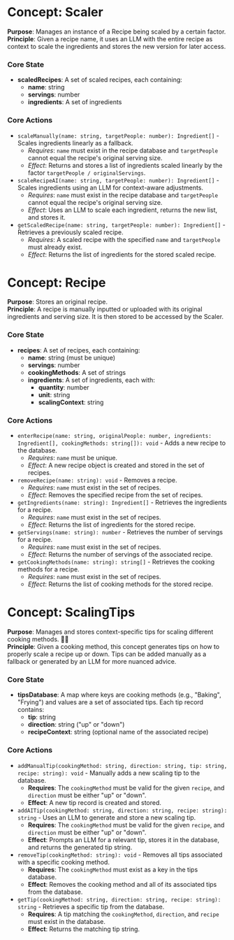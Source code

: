 # Concept: Scaler

**Purpose**: Manages an instance of a Recipe being scaled by a certain factor. \
**Principle**: Given a recipe name, it uses an LLM with the entire recipe as context to scale the ingredients and stores the new version for later access.

### Core State
- **scaledRecipes**: A set of scaled recipes, each containing:
    - **name**: string
    - **servings**: number
    - **ingredients**: A set of ingredients

### Core Actions
- `scaleManually(name: string, targetPeople: number): Ingredient[]` - Scales ingredients linearly as a fallback.
    - *Requires*: `name` must exist in the recipe database and `targetPeople` cannot equal the recipe's original serving size.
    - *Effect*: Returns and stores a list of ingredients scaled linearly by the factor `targetPeople / originalServings`.
- `scaleRecipeAI(name: string, targetPeople: number): Ingredient[]` - Scales ingredients using an LLM for context-aware adjustments.
    - *Requires*: `name` must exist in the recipe database and `targetPeople` cannot equal the recipe's original serving size.
    - *Effect*: Uses an LLM to scale each ingredient, returns the new list, and stores it.
- `getScaledRecipe(name: string, targetPeople: number): Ingredient[]` - Retrieves a previously scaled recipe.
    - *Requires*: A scaled recipe with the specified `name` and `targetPeople` must already exist.
    - *Effect*: Returns the list of ingredients for the stored scaled recipe.

# Concept: Recipe

**Purpose**: Stores an original recipe. \
**Principle**: A recipe is manually inputted or uploaded with its original ingredients and serving size. It is then stored to be accessed by the Scaler.

### Core State
- **recipes**: A set of recipes, each containing:
    - **name**: string (must be unique)
    - **servings**: number
    - **cookingMethods**: A set of strings
    - **ingredients**: A set of ingredients, each with:
        - **quantity**: number
        - **unit**: string
        - **scalingContext**: string

### Core Actions
- `enterRecipe(name: string, originalPeople: number, ingredients: Ingredient[], cookingMethods: string[]): void` - Adds a new recipe to the database.
    - *Requires*: `name` must be unique.
    - *Effect*: A new recipe object is created and stored in the set of recipes.
- `removeRecipe(name: string): void` - Removes a recipe.
    - *Requires*: `name` must exist in the set of recipes.
    - *Effect*: Removes the specified recipe from the set of recipes.
- `getIngredients(name: string): Ingredient[]` - Retrieves the ingredients for a recipe.
    - *Requires*: `name` must exist in the set of recipes.
    - *Effect*: Returns the list of ingredients for the stored recipe.
- `getServings(name: string): number` - Retrieves the number of servings for a recipe.
    - *Requires*: `name` must exist in the set of recipes.
    - *Effect*: Returns the number of servings of the associated recipe.
- `getCookingMethods(name: string): string[]` - Retrieves the cooking methods for a recipe.
    - *Requires*: `name` must exist in the set of recipes.
    - *Effect*: Returns the list of cooking methods for the stored recipe.

# Concept: ScalingTips

**Purpose**: Manages and stores context-specific tips for scaling different cooking methods. 🧑‍🍳 \
**Principle**: Given a cooking method, this concept generates tips on how to properly scale a recipe up or down. Tips can be added manually as a fallback or generated by an LLM for more nuanced advice.

### Core State
- **tipsDatabase**: A map where keys are cooking methods (e.g., "Baking", "Frying") and values are a set of associated tips. Each tip record contains:
    - **tip**: string
    - **direction**: string ("up" or "down")
    - **recipeContext**: string (optional name of the associated recipe)

### Core Actions
- `addManualTip(cookingMethod: string, direction: string, tip: string, recipe: string): void` - Manually adds a new scaling tip to the database.
    - **Requires**: The `cookingMethod` must be valid for the given `recipe`, and `direction` must be either "up" or "down".
    - **Effect**: A new tip record is created and stored.
- `addAITip(cookingMethod: string, direction: string, recipe: string): string` - Uses an LLM to generate and store a new scaling tip.
    - **Requires**: The `cookingMethod` must be valid for the given `recipe`, and `direction` must be either "up" or "down".
    - **Effect**: Prompts an LLM for a relevant tip, stores it in the database, and returns the generated tip string.
- `removeTip(cookingMethod: string): void` - Removes all tips associated with a specific cooking method.
    - **Requires**: The `cookingMethod` must exist as a key in the tips database.
    - **Effect**: Removes the cooking method and all of its associated tips from the database.
- `getTip(cookingMethod: string, direction: string, recipe: string): string` - Retrieves a specific tip from the database.
    - **Requires**: A tip matching the `cookingMethod`, `direction`, and `recipe` must exist in the database.
    - **Effect**: Returns the matching tip string.